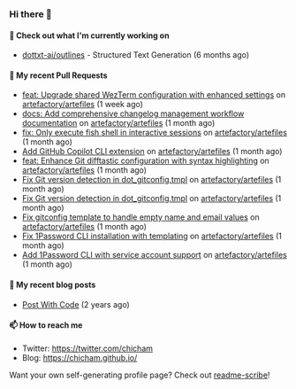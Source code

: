 ### Hi there 👋

#### 👷 Check out what I'm currently working on

- [dottxt-ai/outlines](https://github.com/dottxt-ai/outlines) - Structured Text Generation (6 months ago)

#### 🔨 My recent Pull Requests

- [feat: Upgrade shared WezTerm configuration with enhanced settings](https://github.com/artefactory/artefiles/pull/34) on [artefactory/artefiles](https://github.com/artefactory/artefiles) (1 week ago)
- [docs: Add comprehensive changelog management workflow documentation](https://github.com/artefactory/artefiles/pull/33) on [artefactory/artefiles](https://github.com/artefactory/artefiles) (1 month ago)
- [fix: Only execute fish shell in interactive sessions](https://github.com/artefactory/artefiles/pull/32) on [artefactory/artefiles](https://github.com/artefactory/artefiles) (1 month ago)
- [Add GitHub Copilot CLI extension](https://github.com/artefactory/artefiles/pull/31) on [artefactory/artefiles](https://github.com/artefactory/artefiles) (1 month ago)
- [feat: Enhance Git difftastic configuration with syntax highlighting](https://github.com/artefactory/artefiles/pull/30) on [artefactory/artefiles](https://github.com/artefactory/artefiles) (1 month ago)
- [Fix Git version detection in dot_gitconfig.tmpl](https://github.com/artefactory/artefiles/pull/29) on [artefactory/artefiles](https://github.com/artefactory/artefiles) (1 month ago)
- [Fix Git version detection in dot_gitconfig.tmpl](https://github.com/artefactory/artefiles/pull/28) on [artefactory/artefiles](https://github.com/artefactory/artefiles) (1 month ago)
- [Fix gitconfig template to handle empty name and email values](https://github.com/artefactory/artefiles/pull/27) on [artefactory/artefiles](https://github.com/artefactory/artefiles) (1 month ago)
- [Fix 1Password CLI installation with templating](https://github.com/artefactory/artefiles/pull/26) on [artefactory/artefiles](https://github.com/artefactory/artefiles) (1 month ago)
- [Add 1Password CLI with service account support](https://github.com/artefactory/artefiles/pull/25) on [artefactory/artefiles](https://github.com/artefactory/artefiles) (1 month ago)

#### 📜 My recent blog posts

- [Post With Code](https://chicham.github.io/posts/post-with-code/) (2 years ago)

#### 📫 How to reach me

- Twitter: https://twitter.com/chicham
- Blog: https://chicham.github.io/

Want your own self-generating profile page? Check out [readme-scribe](https://github.com/muesli/readme-scribe)!


